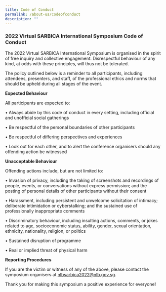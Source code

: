 ```yaml
---
title: Code of Conduct
permalink: /about-us/codeofconduct
description: ""
---
```

### 2022 Virtual SARBICA International Symposium Code of Conduct

The 2022 Virtual SARBICA International Symposium is organised in the spirit of free inquiry and collective engagement. Disrespectful behaviour of any kind, at odds with these principles, will thus not be tolerated.

The policy outlined below is a reminder to all participants, including attendees, presenters, and staff, of the professional ethics and norms that should be upheld during all stages of the event.

**Expected Behaviour**

All participants are expected to:

• Always abide by this code of conduct in every setting, including official and unofficial social gatherings

• Be respectful of the personal boundaries of other participants

• Be respectful of differing perspectives and experiences

• Look out for each other, and to alert the conference organisers should any offending action be witnessed

**Unacceptable Behaviour**

Offending actions include, but are not limited to:

• Invasion of privacy, including the taking of screenshots and recordings of people, events, or conversations without express permission; and the posting of personal details of other participants without their consent

• Harassment, including persistent and unwelcome solicitation of intimacy; deliberate intimidation or cyberstalking; and the sustained use of professionally inappropriate comments

• Discriminatory behaviour, including insulting actions, comments, or jokes related to age, socioeconomic status, ability, gender, sexual orientation, ethnicity, nationality, religion, or politics

• Sustained disruption of programme

• Real or implied threat of physical harm

**Reporting Procedures**

If you are the victim or witness of any of the above, please contact the symposium organisers at nlbsarbica2022@nlb.gov.sg.

Thank you for making this symposium a positive experience for everyone!
